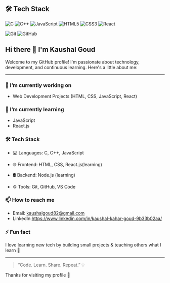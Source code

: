 ## 🛠 Tech Stack

![C](https://img.shields.io/badge/C-00599C?style=flat&logo=c&logoColor=white)
![C++](https://img.shields.io/badge/C++-00599C?style=flat&logo=c%2B%2B&logoColor=white)
![JavaScript](https://img.shields.io/badge/JavaScript-F7DF1E?style=flat&logo=javascript&logoColor=black)
![HTML5](https://img.shields.io/badge/HTML5-E34F26?style=flat&logo=html5&logoColor=white)
![CSS3](https://img.shields.io/badge/CSS3-1572B6?style=flat&logo=css3&logoColor=white)
![React](https://img.shields.io/badge/React-20232A?style=flat&logo=react&logoColor=61DAFB)

![Git](https://img.shields.io/badge/Git-F05032?style=flat&logo=git&logoColor=white)
![GitHub](https://img.shields.io/badge/GitHub-181717?style=flat&logo=github&logoColor=white)


## Hi there 👋 I'm Kaushal Goud

Welcome to my GitHub profile! I'm passionate about technology, development, and continuous learning. Here's a little about me:

---

### 🔭 I’m currently working on
- Web Development Projects (HTML, CSS, JavaScript, React)


### 🌱 I’m currently learning
- JavaScript 
- React.js 
### 🛠 Tech Stack
- 💻 Languages: C, C++, JavaScript
- 🌐 Frontend: HTML, CSS, React.js(learning)
- 🛢 Backend: Node.js (learning)

- ⚙️ Tools: Git, GitHub, VS Code

### 📫 How to reach me
- Email: kaushalgoud82@gmail.com
- LinkedIn:https://www.linkedin.com/in/kaushal-kahar-goud-9b33b02aa/




### ⚡ Fun fact
I love learning new tech by building small projects & teaching others what I learn 🚀

---

> “Code. Learn. Share. Repeat.” 💡

Thanks for visiting my profile 🙌

